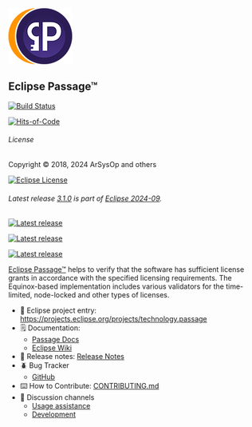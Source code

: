 <img src="https://github.com/eclipse-passage/passage-images/blob/master/images/org.eclipse.passage.loc.operator/png/icons/128.png"/>

## Eclipse Passage™

[![Build Status](https://github.com/eclipse-passage/passage/workflows/CI/badge.svg)](https://github.com/eclipse-passage/passage/actions)

[![Hits-of-Code](https://hitsofcode.com/github/eclipse-passage/passage?branch=master)](https://hitsofcode.com/github/eclipse-passage/passage?branch=master/view?branch=master)

###### License 
Copyright © 2018, 2024 ArSysOp and others

[![Eclipse License](https://img.shields.io/badge/License-EPL--2.0-thistle.svg)](https://github.com/eclipse/passage/blob/master/LICENSE) 

###### Latest release [3.1.0](https://projects.eclipse.org/projects/technology.passage/releases/3.1.0) is part of [Eclipse 2024-09](https://projects.eclipse.org/releases/2024-09).
[![Latest release](https://img.shields.io/badge/P2%20Components-3.1.0-lightblue.svg)](https://download.eclipse.org/passage/updates/release/3.1.0/)

[![Latest release](https://img.shields.io/badge/License%20Control%20Operator-3.1.0-lightgreen.svg)](https://arsysop.ru/cordon/ce/#lco)

[![Latest release](https://img.shields.io/badge/Floating%20License%20Server-3.1.0-lightgreen.svg)](https://arsysop.ru/cordon/ce/#fls)

[Eclipse Passage™](https://projects.eclipse.org/projects/technology.passage) helps to verify that the software has sufficient license grants in accordance with the specified licensing requirements.
The Equinox-based implementation includes various validators for the time-limited, node-locked and other types of licenses.

* 👔 Eclipse project entry: https://projects.eclipse.org/projects/technology.passage
* 🗒️ Documentation:
     * [Passage Docs](https://eclipse-passage.github.io/passage-docs/)
     * [Eclipse Wiki](https://wiki.eclipse.org/Passage)
* 📢 Release notes: [Release Notes](https://wiki.eclipse.org/Passage/Release_Notes)
* 🪲 Bug Tracker
     * [GitHub](https://github.com/eclipse-passage/passage/issues)
* ⌨️ How to Contribute: [CONTRIBUTING.md](./CONTRIBUTING.md)
* 💬 Discussion channels
     * [Usage assistance](https://github.com/eclipse-passage/passage/discussions)
     * [Development](https://dev.eclipse.org/mailman/listinfo/passage-dev)
